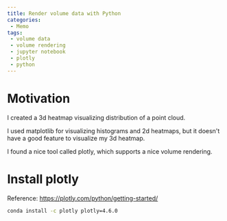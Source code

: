 ```yaml
---
title: Render volume data with Python
categories:
 - Memo
tags:
 - volume data
 - volume rendering
 - jupyter notebook
 - plotly
 - python
---
```


# Motivation

I created a 3d heatmap visualizing distribution of a point cloud.

I used matplotlib for visualizing histograms and 2d heatmaps, but it doesn't have a good feature to visualize my 3d heatmap.

I found a nice tool called plotly, which supports a nice volume rendering.

# Install plotly

Reference: <https://plotly.com/python/getting-started/>

```bash
conda install -c plotly plotly=4.6.0
```
